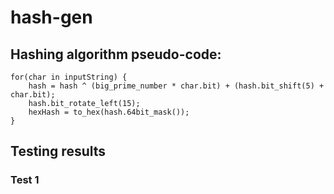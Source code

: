 # hash-gen

## Hashing algorithm pseudo-code:
```
for(char in inputString) {
    hash = hash ^ (big_prime_number * char.bit) + (hash.bit_shift(5) + char.bit);
    hash.bit_rotate_left(15);
    hexHash = to_hex(hash.64bit_mask());
}
```

## Testing results
### Test 1
